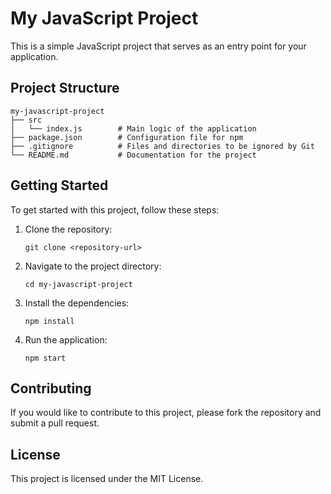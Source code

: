 # My JavaScript Project

This is a simple JavaScript project that serves as an entry point for your application.

## Project Structure

```
my-javascript-project
├── src
│   └── index.js        # Main logic of the application
├── package.json        # Configuration file for npm
├── .gitignore          # Files and directories to be ignored by Git
└── README.md           # Documentation for the project
```

## Getting Started

To get started with this project, follow these steps:

1. Clone the repository:
   ```
   git clone <repository-url>
   ```

2. Navigate to the project directory:
   ```
   cd my-javascript-project
   ```

3. Install the dependencies:
   ```
   npm install
   ```

4. Run the application:
   ```
   npm start
   ```

## Contributing

If you would like to contribute to this project, please fork the repository and submit a pull request.

## License

This project is licensed under the MIT License.